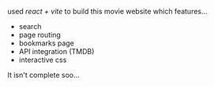 used *react + vite* to build this movie website which features...
- search
- page routing
- bookmarks page
- API integration (TMDB)
- interactive css


It isn't complete soo...
